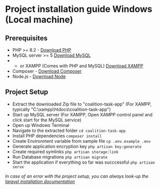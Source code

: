 # Project installation guide Windows (Local machine)

## Prerequisites
* PHP >= 8.2 - [Download PHP](https://www.php.net/downloads.php)
* MySQL server >= 5 [Download MySQL](https://dev.mysql.com/downloads/mysql/)
* * or XAMPP (Comes with PHP and MySQL) [Download XAMPP](https://www.apachefriends.org/download.html)
* Composer - [Download Composer](https://getcomposer.org/download/)
* Node.js - [Download Node](https://nodejs.org/en/download)

## Project Setup
- Extract the downloaded Zip file to "coalition-task-app" (For XAMPP, typically "C:\xampp\htdocs\coalition-task-app")
- Start up MySQL server (For XAMPP, Open XAMPP control panel and click start for the MySQL service)
- Open up Windows Terminal
- Navigate to the extracted folder 
` cd coalition-task-app `
- Install PHP dependencies
` composer install `
- Create Environment variable from sample file
` cp .env.example .env `
- Generate application encryption key
` php artisan key:generate `
- Create required symlinks
` php artisan storage:link `
- Run Database migrations
` php artisan migrate `
- Start the application if everything so far was succcessful
` php artisan serve `

*In case of an error with the project setup, you can always look-up the [laravel installation documentation](https://laravel.com/docs/11.x/installation)*
